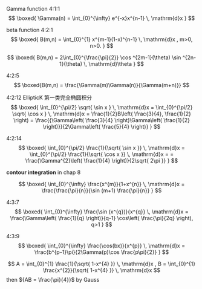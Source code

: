 
Gamma function 4:1:1
$$
\boxed{
\Gamma(n) = \int_{0}^{\infty} e^{-x}x^{n-1} \, \mathrm{d}x
}
$$

beta function 4:2:1
$$
\boxed{
B(m,n) = \int_{0}^{1} x^{m-1}(1-x)^{n-1} \, \mathrm{d}x ,
m>0, n>0.
} 
$$

$$
\boxed{
B(m,n) = 2\int_{0}^{\frac{\pi}{2}} \cos ^{2m-1}(\theta) \sin ^{2n-1}(\theta)  \, \mathrm{d}\theta 
} 
$$

4:2:5
$$
\boxed{B(m,n) = \frac{\Gamma(m)\Gamma(n)}{\Gamma(m+n)}} 
$$

4:2:12
EllipticK 第一类完全椭圆积分
$$
\boxed{
\int_{0}^{\pi/2} \sqrt{ \sin x } \, \mathrm{d}x =  
\int_{0}^{\pi/2} \sqrt{ \cos x } \, \mathrm{d}x =  
\frac{1}{2}B\left( \frac{3}{4}, \frac{1}{2} \right) = 
\frac{{\Gamma\left( \frac{3}{4} \right)\Gamma\left( \frac{1}{2} \right)}}{2\Gamma\left( \frac{5}{4} \right)}
} 
$$

4:2:14
$$
\boxed{
\int_{0}^{\pi/2} \frac{1}{\sqrt{ \sin x }} \, \mathrm{d}x =
\int_{0}^{\pi/2} \frac{1}{\sqrt{ \cos x }} \, \mathrm{d}x =
= \frac{\Gamma^{2}\left( \frac{1}{4} \right)}{2\sqrt{ 2\pi }}
} 
$$


**contour integration** in chap 8

$$
\boxed{
\int_{0}^{\infty} \frac{x^{m}}{1+x^{n}} \, \mathrm{d}x = 
\frac{\frac{\pi}{n}}{\sin (m+1) \frac{\pi}{n}}
} 
$$

4:3:7
$$
\boxed{
\int_{0}^{\infty} \frac{\sin (x^{q})}{x^{q}} \, \mathrm{d}x =
\frac{\Gamma\left( \frac{1}{q} \right)}{q-1} \cos\left( \frac{\pi}{2q} \right), q>1
} 
$$

4:3:9
$$
\boxed{
\int_{0}^{\infty} \frac{\cos(bx)}{x^{p}} \, \mathrm{d}x =
\frac{b^{p-1}\pi}{2\Gamma(p)\cos \frac{p\pi}{2}}
}
$$


$$
A = \int_{0}^{1} \frac{1}{\sqrt{ 1-x^{4} }} \, \mathrm{d}x ,
B = \int_{0}^{1} \frac{x^{2}}{\sqrt{ 1-x^{4} }} \, \mathrm{d}x 
$$
then ${AB = \frac{\pi}{4}}$  by Gauss
